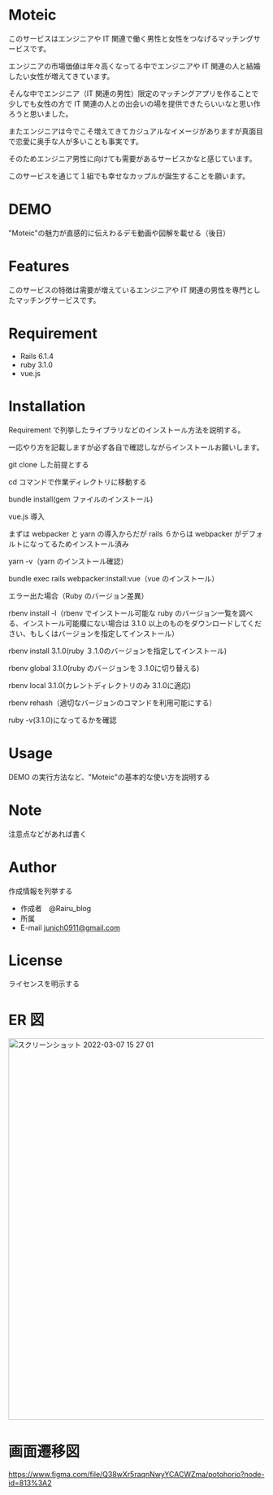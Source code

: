 # Moteic

このサービスはエンジニアや IT 関連で働く男性と女性をつなげるマッチングサービスです。

エンジニアの市場価値は年々高くなってる中でエンジニアや IT 関連の人と結婚したい女性が増えてきています。

そんな中でエンジニア（IT 関連の男性）限定のマッチングアプリを作ることで少しでも女性の方で IT 関連の人との出会いの場を提供できたらいいなと思い作ろうと思いました。

またエンジニアは今でこそ増えてきてカジュアルなイメージがありますが真面目で恋愛に奥手な人が多いことも事実です。

そのためエンジニア男性に向けても需要があるサービスかなと感じています。

このサービスを通じて１組でも幸せなカップルが誕生することを願います。

# DEMO

"Moteic"の魅力が直感的に伝えわるデモ動画や図解を載せる（後日）

# Features

このサービスの特徴は需要が増えているエンジニアや IT 関連の男性を専門としたマッチングサービスです。

# Requirement

- Rails 6.1.4
- ruby 3.1.0
- vue.js

# Installation

Requirement で列挙したライブラリなどのインストール方法を説明する。

一応やり方を記載しますが必ず各自で確認しながらインストールお願いします。

git clone した前提とする

cd コマンドで作業ディレクトリに移動する

bundle install(gem ファイルのインストール)

vue.js 導入

まずは webpacker と yarn の導入からだが rails ６からは webpacker がデフォルトになってるためインストール済み

yarn -v（yarn のインストール確認）

bundle exec rails webpacker:install:vue（vue のインストール）

エラー出た場合（Ruby のバージョン差異）

rbenv install -l（rbenv でインストール可能な ruby のバージョン一覧を調べる、インストール可能欄にない場合は 3.1.0 以上のものをダウンロードしてください、もしくはバージョンを指定してインストール）

rbenv install 3.1.0(ruby ３.1.0のバージョンを指定してインストール)

rbenv global 3.1.0(ruby のバージョンを３.1.0に切り替える)

rbenv local 3.1.0(カレントディレクトリのみ 3.1.0に適応)

rbenv rehash（適切なバージョンのコマンドを利用可能にする）

ruby -v(3.1.0)になってるかを確認

# Usage

DEMO の実行方法など、"Moteic"の基本的な使い方を説明する

# Note

注意点などがあれば書く

# Author

作成情報を列挙する

- 作成者　@Rairu_blog
- 所属
- E-mail junich0911@gmail.com

# License

ライセンスを明示する

# ER 図

<img width="750" alt="スクリーンショット 2022-03-07 15 27 01" src="https://user-images.githubusercontent.com/85437356/156980841-1afeca4f-5fd4-4356-9e6e-baa6d4edd30c.png">

# 画面遷移図
https://www.figma.com/file/Q38wXr5raqnNwyYCACWZma/potohorio?node-id=813%3A2
